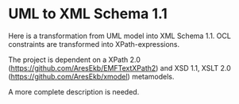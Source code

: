 UML to XML Schema 1.1
=======

Here is a transformation from UML model into XML Schema 1.1.
OCL constraints are transformed into XPath-expressions.

The project is dependent on a XPath 2.0 (https://github.com/AresEkb/EMFTextXPath2) and XSD 1.1, XSLT 2.0 (https://github.com/AresEkb/xmodel) metamodels.

A more complete description is needed.
